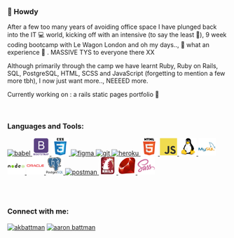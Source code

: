 
<!-- ![Anurag's GitHub stats](https://github-readme-stats.vercel.app/api?username=akbattman&count_private=true&show_icons=true&theme=radical) -->

<br>
<h3 align="left">👋 Howdy</h3>

  After a few too many years of avoiding office space I have plunged back into the IT 💻 world, kicking off with an intensive (to say the least 👀), 9 week coding bootcamp with Le Wagon London and oh my days.., 🤯 what an experience 🥳 .  MASSIVE TYS to everyone there XX
 
  Although primarily through the camp we have learnt Ruby, Ruby on Rails, SQL, PostgreSQL, HTML, SCSS and JavaScript (forgetting to mention a few more tbh), I now just want more.., NEEEED more.

  Currently working on :
    a rails static pages portfolio 👀
    
    

<br>
<h3 align="left">Languages and Tools:</h3>
<p align="left"> <a href="https://babeljs.io/" target="_blank"> <img src="https://www.vectorlogo.zone/logos/babeljs/babeljs-icon.svg" alt="babel" width="40" height="40"/> </a> <a href="https://getbootstrap.com" target="_blank"> <img src="https://raw.githubusercontent.com/devicons/devicon/master/icons/bootstrap/bootstrap-plain-wordmark.svg" alt="bootstrap" width="40" height="40"/> </a> <a href="https://www.w3schools.com/css/" target="_blank"> <img src="https://raw.githubusercontent.com/devicons/devicon/master/icons/css3/css3-original-wordmark.svg" alt="css3" width="40" height="40"/> </a> <a href="https://www.figma.com/" target="_blank"> <img src="https://www.vectorlogo.zone/logos/figma/figma-icon.svg" alt="figma" width="40" height="40"/> </a> <a href="https://git-scm.com/" target="_blank"> <img src="https://www.vectorlogo.zone/logos/git-scm/git-scm-icon.svg" alt="git" width="40" height="40"/> </a> <a href="https://heroku.com" target="_blank"> <img src="https://www.vectorlogo.zone/logos/heroku/heroku-icon.svg" alt="heroku" width="40" height="40"/> </a> <a href="https://www.w3.org/html/" target="_blank"> <img src="https://raw.githubusercontent.com/devicons/devicon/master/icons/html5/html5-original-wordmark.svg" alt="html5" width="40" height="40"/> </a> <a href="https://developer.mozilla.org/en-US/docs/Web/JavaScript" target="_blank"> <img src="https://raw.githubusercontent.com/devicons/devicon/master/icons/javascript/javascript-original.svg" alt="javascript" width="40" height="40"/> </a> <a href="https://www.linux.org/" target="_blank"> <img src="https://raw.githubusercontent.com/devicons/devicon/master/icons/linux/linux-original.svg" alt="linux" width="40" height="40"/> </a> <a href="https://www.mysql.com/" target="_blank"> <img src="https://raw.githubusercontent.com/devicons/devicon/master/icons/mysql/mysql-original-wordmark.svg" alt="mysql" width="40" height="40"/> </a> <a href="https://nodejs.org" target="_blank"> <img src="https://raw.githubusercontent.com/devicons/devicon/master/icons/nodejs/nodejs-original-wordmark.svg" alt="nodejs" width="40" height="40"/> </a> <a href="https://www.oracle.com/" target="_blank"> <img src="https://raw.githubusercontent.com/devicons/devicon/master/icons/oracle/oracle-original.svg" alt="oracle" width="40" height="40"/> </a> <a href="https://www.postgresql.org" target="_blank"> <img src="https://raw.githubusercontent.com/devicons/devicon/master/icons/postgresql/postgresql-original-wordmark.svg" alt="postgresql" width="40" height="40"/> </a> <a href="https://postman.com" target="_blank"> <img src="https://www.vectorlogo.zone/logos/getpostman/getpostman-icon.svg" alt="postman" width="40" height="40"/> </a> <a href="https://rubyonrails.org" target="_blank"> <img src="https://raw.githubusercontent.com/devicons/devicon/master/icons/rails/rails-original-wordmark.svg" alt="rails" width="40" height="40"/> </a> <a href="https://www.ruby-lang.org/en/" target="_blank"> <img src="https://raw.githubusercontent.com/devicons/devicon/master/icons/ruby/ruby-original.svg" alt="ruby" width="40" height="40"/> </a> <a href="https://sass-lang.com" target="_blank"> <img src="https://raw.githubusercontent.com/devicons/devicon/master/icons/sass/sass-original.svg" alt="sass" width="40" height="40"/> </a> </p>

<br>

<!-- [![Top Langs](https://github-readme-stats.vercel.app/api/top-langs/?username=akbattman&layout=compact&theme=radical)](https://github.com/akbattman/github-readme-stats) -->


<br>
<h3 align="left">Connect with me:</h3>
<p align="left">
<a href="https://twitter.com/akbattman" target="blank"><img align="center" src="https://raw.githubusercontent.com/rahuldkjain/github-profile-readme-generator/master/src/images/icons/Social/twitter.svg" alt="akbattman" height="30" width="40" /></a>
<a href="https://linkedin.com/in/aaron battman" target="blank"><img align="center" src="https://raw.githubusercontent.com/rahuldkjain/github-profile-readme-generator/master/src/images/icons/Social/linked-in-alt.svg" alt="aaron battman" height="30" width="40" /></a>
</p>






<!--  Ooooh 🥚 easter egg 🥚 Yummy. Gief Moar Plos
 
 👋 Howdy. I'm Aaron Battman.

  After a few too many years of avoiding office space I have plunged back into the IT 💻 world, kicking off with an intensive (to say the least 👀), 9 week coding bootcamp with Le Wagon London and oh my days.., 🤯 what an experience 🥳 .  MASSIVE TYS to everyone there XX
 
  Although primarily through the camp we have learnt Ruby, Ruby on Rails, SQL, PostgreSQL, HTML, SCSS and JavaScript (forgetting to mention a few more tbh), I now just want more.., NEEEED more.

  Currently working on a reboot of the camp exercises and a week long intro to react, redux, and rails integration. -->


<!--
**akbattman/akbattman** is a ✨ _special_ ✨ repository because its `README.md` (this file) appears on your GitHub profile.

Here are some ideas to get you started:

- 🔭 I’m currently working on ...
- 🌱 I’m currently learning ...
- 👯 I’m looking to collaborate on ...
- 🤔 I’m looking for help with ...
- 💬 Ask me about ...
- 📫 How to reach me: ...
- 😄 Pronouns: ...
- ⚡ Fun fact: ...
-->
